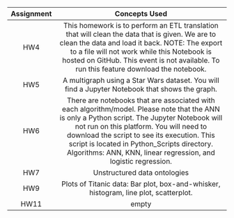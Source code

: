 **Assignment**|**Concepts Used**
:-----:|:-----:
HW4 | This homework is to perform an ETL translation that will clean the data that is given. We are to clean the data and load it back. NOTE: The export to a file will not work while this Notebook is hosted on GitHub. This event is not available. To run this feature download the notebook. 
HW5 | A multigraph using a Star Wars dataset. You will find a Jupyter Notebook that shows the graph.
HW6 |There are notebooks that are associated with each algorithm/model. Please note that the ANN is only a Python script. The Jupyter Notebook will not run on this platform. You will need to download the script to see its execution. This script is located in Python_Scripts directory. Algorithms: ANN, KNN, linear regression, and logistic regression.
HW7 | Unstructured data ontologies
HW9 | Plots of Titanic data: Bar plot, box-and-whisker, histogram, line plot, scatterplot.
HW11 | empty
